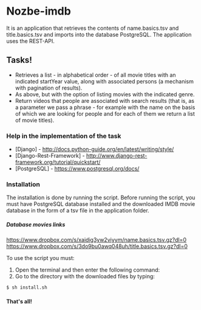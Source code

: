 # Nozbe-imdb


It is an application that retrieves the contents of name.basics.tsv and title.basics.tsv and imports into the database PostgreSQL. The application uses the REST-API.

## Tasks!
  - Retrieves a list - in alphabetical order - of all movie titles with an indicated startYear value, along with associated persons (a mechanism with pagination of results).
  - As above, but with the option of listing movies with the indicated genre.
  - Return videos that people are associated with search results (that is, as a parameter we pass a phrase - for example with the name on the basis of which we are looking for people and for each of them we return a list of movie titles).

### Help in the implementation of the task

* [Django] - http://docs.python-guide.org/en/latest/writing/style/
* [Django-Rest-Framework] - http://www.django-rest-framework.org/tutorial/quickstart/
* [PostgreSQL] - https://www.postgresql.org/docs/

### Installation
The installation is done by running the script. Before running the script, you must have PostgreSQL database installed and the downloaded IMDB movie database in the form of a tsv file in the application folder.

##### Database movies links
https://www.dropbox.com/s/xaidig3yw2viyym/name.basics.tsv.gz?dl=0
https://www.dropbox.com/s/3do9bu0awq048uh/title.basics.tsv.gz?dl=0

To use the script you must:
 1. Open the terminal and then enter the following command:
 2. Go to the directory with the downloaded files by typing:
```sh
$ sh install.sh
```
#### That's all!


